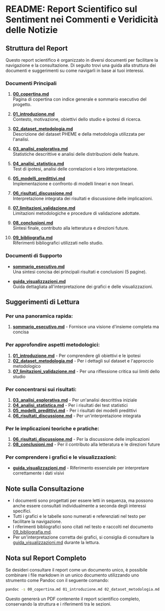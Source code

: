 # README: Report Scientifico sul Sentiment nei Commenti e Veridicità delle Notizie

## Struttura del Report

Questo report scientifico è organizzato in diversi documenti per facilitare la navigazione e la consultazione. Di seguito trovi una guida alla struttura dei documenti e suggerimenti su come navigarli in base ai tuoi interessi.

### Documenti Principali

1. **[00_copertina.md](00_copertina.md)**  
   Pagina di copertina con indice generale e sommario esecutivo del progetto.

2. **[01_introduzione.md](01_introduzione.md)**  
   Contesto, motivazione, obiettivi dello studio e ipotesi di ricerca.

3. **[02_dataset_metodologia.md](02_dataset_metodologia.md)**  
   Descrizione del dataset PHEME e della metodologia utilizzata per l'analisi.

4. **[03_analisi_esplorativa.md](03_analisi_esplorativa.md)**  
   Statistiche descrittive e analisi delle distribuzioni delle feature.

5. **[04_analisi_statistica.md](04_analisi_statistica.md)**  
   Test di ipotesi, analisi delle correlazioni e loro interpretazione.

6. **[05_modelli_predittivi.md](05_modelli_predittivi.md)**  
   Implementazione e confronto di modelli lineari e non lineari.

7. **[06_risultati_discussione.md](06_risultati_discussione.md)**  
   Interpretazione integrata dei risultati e discussione delle implicazioni.

8. **[07_limitazioni_validazione.md](07_limitazioni_validazione.md)**  
   Limitazioni metodologiche e procedure di validazione adottate.

9. **[08_conclusioni.md](08_conclusioni.md)**  
   Sintesi finale, contributo alla letteratura e direzioni future.

10. **[09_bibliografia.md](09_bibliografia.md)**  
    Riferimenti bibliografici utilizzati nello studio.

### Documenti di Supporto

- **[sommario_esecutivo.md](sommario_esecutivo.md)**  
  Una sintesi concisa dei principali risultati e conclusioni (5 pagine).

- **[guida_visualizzazioni.md](guida_visualizzazioni.md)**  
  Guida dettagliata all'interpretazione dei grafici e delle visualizzazioni.

## Suggerimenti di Lettura

### Per una panoramica rapida:
1. **[sommario_esecutivo.md](sommario_esecutivo.md)** - Fornisce una visione d'insieme completa ma concisa

### Per approfondire aspetti metodologici:
1. **[01_introduzione.md](01_introduzione.md)** - Per comprendere gli obiettivi e le ipotesi
2. **[02_dataset_metodologia.md](02_dataset_metodologia.md)** - Per i dettagli sul dataset e l'approccio metodologico
3. **[07_limitazioni_validazione.md](07_limitazioni_validazione.md)** - Per una riflessione critica sui limiti dello studio

### Per concentrarsi sui risultati:
1. **[03_analisi_esplorativa.md](03_analisi_esplorativa.md)** - Per un'analisi descrittiva iniziale
2. **[04_analisi_statistica.md](04_analisi_statistica.md)** - Per i risultati dei test statistici
3. **[05_modelli_predittivi.md](05_modelli_predittivi.md)** - Per i risultati dei modelli predittivi
4. **[06_risultati_discussione.md](06_risultati_discussione.md)** - Per un'interpretazione integrata

### Per le implicazioni teoriche e pratiche:
1. **[06_risultati_discussione.md](06_risultati_discussione.md)** - Per la discussione delle implicazioni
2. **[08_conclusioni.md](08_conclusioni.md)** - Per il contributo alla letteratura e le direzioni future

### Per comprendere i grafici e le visualizzazioni:
- **[guida_visualizzazioni.md](guida_visualizzazioni.md)** - Riferimento essenziale per interpretare correttamente i dati visivi

## Note sulla Consultazione

- I documenti sono progettati per essere letti in sequenza, ma possono anche essere consultati individualmente a seconda degli interessi specifici.
- Tutti i grafici e le tabelle sono numerati e referenziati nel testo per facilitare la navigazione.
- I riferimenti bibliografici sono citati nel testo e raccolti nel documento [09_bibliografia.md](09_bibliografia.md).
- Per un'interpretazione corretta dei grafici, si consiglia di consultare la [guida_visualizzazioni.md](guida_visualizzazioni.md) durante la lettura.

## Nota sul Report Completo

Se desideri consultare il report come un documento unico, è possibile combinare i file markdown in un unico documento utilizzando uno strumento come Pandoc con il seguente comando:

```bash
pandoc -s 00_copertina.md 01_introduzione.md 02_dataset_metodologia.md 03_analisi_esplorativa.md 04_analisi_statistica.md 05_modelli_predittivi.md 06_risultati_discussione.md 07_limitazioni_validazione.md 08_conclusioni.md 09_bibliografia.md -o report_completo.pdf
```

Questo genererà un PDF contenente il report scientifico completo, conservando la struttura e i riferimenti tra le sezioni.
